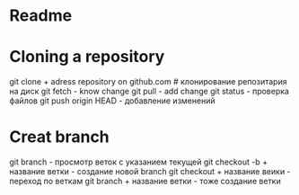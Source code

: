# Readme 
# Сloning a repository
git clone + adress repository on github.com # клонирование репозитария на диск
git fetch - know change
git pull -  add change
git status -  проверка файлов
git push origin HEAD - добавление изменений
# Creat branch
git branch - просмотр веток с указанием текущей
git checkout -b + название ветки - создание новой branch
git checkout + название веики - переход по веткам
git branch + название ветки - тоже создание ветки
